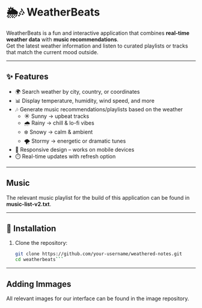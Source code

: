 # 🌦️🎶 WeatherBeats

WeatherBeats is a fun and interactive application that combines **real-time weather data** with **music recommendations**.  
Get the latest weather information and listen to curated playlists or tracks that match the current mood outside.

---

## ✨ Features

- 🌍 Search weather by city, country, or coordinates  
- 📊 Display temperature, humidity, wind speed, and more  
- 🎶 Generate music recommendations/playlists based on the weather  
  - ☀️ Sunny → upbeat tracks  
  - 🌧️ Rainy → chill & lo-fi vibes  
  - ❄️ Snowy → calm & ambient  
  - 🌪️ Stormy → energetic or dramatic tunes  
- 📱 Responsive design – works on mobile devices  
- ⏱️ Real-time updates with refresh option  

---

## Music
The relevant music playlist for the build of this application can be found in **music-list-v2.txt**.

---

## 🚀 Installation

1. Clone the repository:
   ```bash
   git clone https://github.com/your-username/weathered-notes.git
   cd weatherbeats```

---

## Adding Immages
All relevant images for our interface can be found in the image repository.
